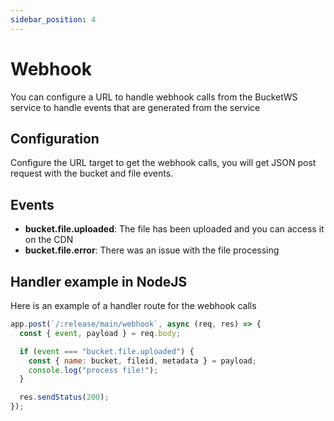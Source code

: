 ```yaml
---
sidebar_position: 4
---
```


# Webhook

You can configure a URL to handle webhook calls from the BucketWS service to handle events that are generated from the service

## Configuration

Configure the URL target to get the webhook calls, you will get JSON post request with the bucket and file events.


## Events

- **bucket.file.uploaded**: The file has been uploaded and you can access it on the CDN
- **bucket.file.error**: There was an issue with the file processing

## Handler example in NodeJS

Here is an example of a handler route for the webhook calls

```js
app.post(`/:release/main/webhook`, async (req, res) => {
  const { event, payload } = req.body;

  if (event === "bucket.file.uploaded") {
    const { name: bucket, fileid, metadata } = payload;
    console.log("process file!");
  }

  res.sendStatus(200);
});
```
